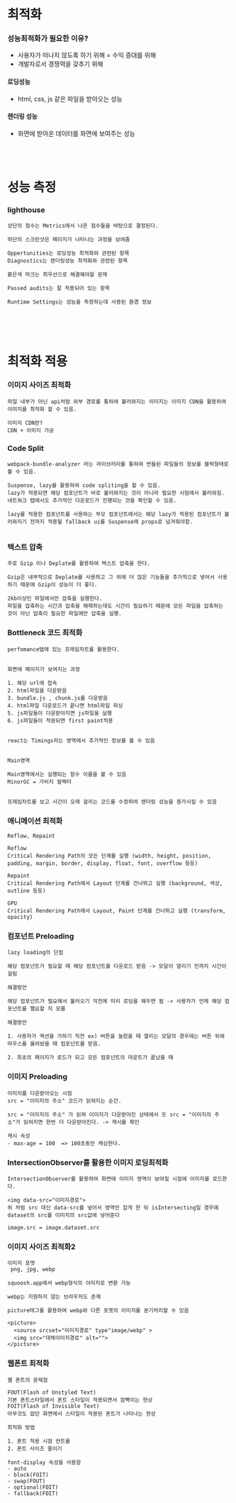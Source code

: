# 최적화

### 성능최적화가 필요한 이유?

- 사용자가 떠나지 않도록 하기 위해 = 수익 증대를 위해
- 개발자로서 경쟁력을 갖추기 위해

#### 로딩성능

- html, css, js 같은 파일을 받아오는 성능

#### 렌더링 성능

- 화면에 받아온 데이터를 화면에 보여주는 성능  
  </br>
  </br>
  </br>

# 성능 측정

### lighthouse

```
상단의 점수는 Metrics에서 나온 점수들을 바탕으로 결정된다.

하단의 스크린샷은 페이지가 나타나는 과정을 보여줌

Oppertunities는 로딩성능 최적화와 관련된 항목
Diagnostics는 렌더링성능 최적화와 관련된 항목

붉은색 마크는 최우선으로 해결해야할 문제

Passed audits는 잘 적용되어 있는 항목

Runtime Settings는 성능을 측정하는데 사용된 환경 정보
```

</br>
</br>
</br>

# 최적화 적용

### 이미지 사이즈 최적화

```
파일 내부가 아닌 api처럼 외부 경로를 통하여 불러와지는 이미지는 이미지 CDN을 활용하여 이미지를 최적화 할 수 있음.

이미지 CDN란?
CDN + 이미지 가공
```

### Code Split

```
webpack-bundle-analyzer 라는 라이브러리를 통하여 번들된 파일들의 정보를 블럭형태로 볼 수 있음.

Suspense, lazy를 활용하여 code spliting을 할 수 있음.
lazy가 적용되면 해당 컴포넌트가 바로 불러와지는 것이 아니라 필요한 시점에서 불러와짐.
네트워크 탭에서도 추가적인 다운로드가 진행되는 것을 확인할 수 있음.

lazy를 적용한 컴포넌트를 사용하는 부모 컴포넌트에서는 해당 lazy가 적용된 컴포넌트가 불러와지기 전까지 적용될 fallback ui를 Suspense에 props로 넘겨줘야함.


```

### 텍스트 압축

```
주로 Gzip 이나 Deplate를 활용하여 텍스트 압축을 한다.

Gzip은 내부적으로 Deplate를 사용하고 그 외에 더 많은 기능들을 추가적으로 넣어서 사용하기 때문에 Gzip이 성능이 더 좋다.

2kb이상인 파일에서만 압축을 실행한다.
파일을 압축하는 시간과 압축을 해제하는데도 시간이 필요하기 때문에 모든 파일을 압축하는 것이 아닌 압축이 필요한 파일에만 압축을 실행.

```

### Bottleneck 코드 최적화

```
perfomance탭에 있는 프레임차트를 활용한다.


화면에 페이지가 보여지는 과정

1. 해당 url에 접속
2. html파일을 다운받음
3. bundle.js , chunk.js를 다운받음
4. html파일 다운로드가 끝나면 html파일 파싱
5. js파일들이 다운받아지면 js파일을 실행
6. js파일들이 적용되면 first paint적용


react는 Timings라는 영역에서 추가적인 정보를 볼 수 있음


Main영역

Main영역에서는 실행되는 함수 이름을 볼 수 있음
MinorGC = 가비지 컬렉터


프레임차트를 보고 시간이 오래 걸리는 코드를 수정하여 렌더링 성능을 증가시킬 수 있음
```

### 애니메이션 최적화

```
Reflow, Repaint

Reflow
Critical Rendering Path의 모든 단계를 실행 (width, height, position, padding, margin, border, display, float, font, overflow 등등)

Repaint
Critical Rendering Path에서 Layout 단계를 건너뛰고 실행 (background, 색상, outline 등등)

GPU
Critical Rendering Path에서 Layout, Paint 단계를 건너뛰고 실행 (transform, opacity)
```

### 컴포넌트 Preloading

```
lazy loading의 단점

해당 컴포넌트가 필요할 때 해당 컴포넌트를 다운로드 받음 -> 모달이 열리기 전까지 시간이 걸림

해결방안

해당 컴포넌트가 필요해서 불러오기 직전에 미리 로딩을 해두면 됨 -> 사용자가 언제 해당 컴포넌트를 팰요할 지 모름

해결방안

1. 사용자가 액션을 가하기 직전 ex) 버튼을 눌렀을 때 열리는 모달의 경우에는 버튼 위에 마우스를 올려놨을 때 컴포넌트를 받음.

2. 최초의 페이지가 로드가 되고 모든 컴포넌트의 마운트가 끝났을 때
```

### 이미지 Preloading

```
이미지를 다운받아오는 시점
src = "이미지의 주소" 코드가 읽혀지는 순간.

src = "이미지의 주소" 가 읽혀 이미지가 다운받아진 상태에서 또 src = "이미지의 주소"가 읽혀지면 한번 더 다운받아진다. -> 캐시를 확인

캐시 속성
- max-age = 100  => 100초동안 캐싱한다.
```

### IntersectionObserver를 활용한 이미지 로딩최적화

```
IntersectionObserver를 활용하여 화면에 이미지 영역이 보여질 시점에 이미지를 로드한다.

<img data-src="이미지경로">
위 처럼 src 대신 data-src를 넣어서 영역만 잡게 한 뒤 isIntersecting일 경우에 dataset의 src를 이미지의 src값에 넣어준다

image.src = image.dataset.src
```

### 이미지 사이즈 최적화2

```
이미지 포맷
 png, jpg, webp

squoosh.app에서 webp형식의 이미지로 변환 가능

webp는 지원하지 않는 브라우저도 존재

picture태그를 활용하여 webp와 다른 포맷의 이미지를 분기처리할 수 있음

<picture>
  <source srcset="이미지경로" type"image/webp" >
  <img src="대체이미지경로" alt="">
</picture>
```

### 웹폰트 최적화

```
웹 폰트의 문제점

FOUT(Flash of Unstyled Text)
기본 폰트스타일에서 폰트 스타일이 적용되면서 깜빡이는 현상
FOIT(Flash of Invisible Text)
아무것도 없던 화면에서 스타일이 적용된 폰트가 나타나는 현상

최적화 방법

1. 폰트 적용 시점 컨트롤
2. 폰트 사이즈 줄이기

font-display 속성을 사용함
- auto
- block(FOIT)
- swap(FOUT)
- optional(FOIT)
- fallback(FOIT)
```
